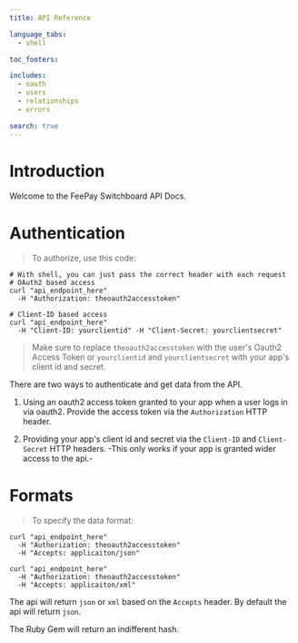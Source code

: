 ```yaml
---
title: API Reference

language_tabs:
  - shell

toc_footers:

includes:
  - oauth
  - users
  - relationships
  - errors

search: true
---
```


# Introduction

Welcome to the FeePay Switchboard API Docs.

# Authentication

> To authorize, use this code:

```shell
# With shell, you can just pass the correct header with each request
# OAuth2 based access
curl "api_endpoint_here"
  -H "Authorization: theoauth2accesstoken"
  
# Client-ID based access
curl "api_endpoint_here"
  -H "Client-ID: yourclientid" -H "Client-Secret: yourclientsecret"
```

> Make sure to replace `theoauth2accesstoken` with the user's Oauth2 Access Token or `yourclientid` and `yourclientsecret` with your app's client id and secret.

There are two ways to authenticate and get data from the API. 

1. Using an oauth2 access token granted to your app when a user logs in via oauth2. Provide the access token via the `Authorization` HTTP header.

2. Providing your app's client id and secret via the `Client-ID` and `Client-Secret` HTTP headers. -This only works if your app is granted wider access to the api.-

# Formats

> To specify the data format:

```shell
curl "api_endpoint_here"
  -H "Authorization: theoauth2accesstoken"
  -H "Accepts: applicaiton/json"
  
curl "api_endpoint_here"
  -H "Authorization: theoauth2accesstoken"
  -H "Accepts: applicaiton/xml"  
```

The api will return `json` or `xml` based on the `Accepts` header. By default the api will return `json`.

The Ruby Gem will return an indifferent hash.

